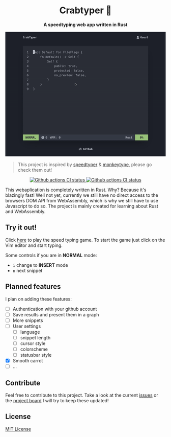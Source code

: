 <div align="center">
  <h1>Crabtyper 🦀</h1>
  <p>
    <strong>A speedtyping web app written in Rust</strong>
  </p>
  <img src="./media/demo.gif" />
</div>

> This project is inspired by [speedtyper](https://www.speedtyper.dev/) & [monkeytype](https://monkeytype.com/), please go check them out!

<div align="center">
  <a href="https://github.com/brancobruyneel/crabtyper/actions">
    <img src="https://github.com/brancobruyneel/crabtyper/actions/workflows/publish-web.yml/badge.svg"
      alt="Github actions CI status" />
  </a>
  <a href="https://github.com/brancobruyneel/crabtyper/actions">
    <img src="https://github.com/brancobruyneel/crabtyper/actions/workflows/publish-api.yml/badge.svg"
      alt="Github actions CI status" />
  </a>
</div>

This webaplication is completely written in Rust. Why? Because it's blazingly fast! Well not yet,
currently we still have no direct access to the browsers DOM API from WebAssembly, which is why we
still have to use Javascript to do so. The project is mainly created for learning about Rust and WebAssembly.

## Try it out!

Click [here](https://www.crabtyper.com/) to play the speed typing game. To start the game just click
on the Vim editor and start typing.

Some controls if you are in **NORMAL** mode:

- `i` change to **INSERT** mode
- `n` next snippet

## Planned features

I plan on adding these features:

- [ ] Authentication with your github account
- [ ] Save results and present them in a graph
- [ ] More snippets
- [ ] User settings
  - [ ] language
  - [ ] snippet length
  - [ ] cursor style
  - [ ] colorscheme
  - [ ] statusbar style
- [x] Smooth carrot
- [ ] ...

## Contribute

Feel free to contribute to this project. Take a look at the current [issues](https://github.com/brancobruyneel/crabtyper/issues) or the [project board](https://github.com/users/brancobruyneel/projects/2)
I will try to keep these updated!

## License

[MIT License](https://github.com/brancobruyneel/crabtyper/blob/main/LICENSE)
